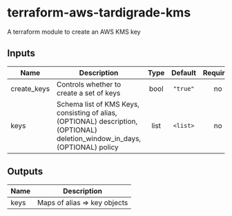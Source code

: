 # terraform-aws-tardigrade-kms

A terraform module to create an AWS KMS key

## Inputs

| Name | Description | Type | Default | Required |
|------|-------------|:----:|:-----:|:-----:|
| create\_keys | Controls whether to create a set of keys | bool | `"true"` | no |
| keys | Schema list of KMS Keys, consisting of alias, \(OPTIONAL\) description, \(OPTIONAL\) deletion\_window\_in\_days, \(OPTIONAL\) policy | list | `<list>` | no |

## Outputs

| Name | Description |
|------|-------------|
| keys | Maps of alias => key objects |

